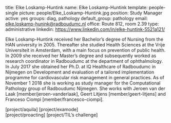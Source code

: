 title: Elke Loskamp-Huntink
name: Elke Loskamp-Huntink
template: people-single
picture: people/Elke_Loskamp-Huntink.jpg
position: Study Manager
active: yes
groups: diag, pathology
default_group: pathology
email: elke.loskamp-hunink@radboudumc.nl
office: Route 812, room 2.39
type: administrative
linkedin: https://www.linkedin.com/in/elke-huntink-5521a121/

Elke Loskamp-Huntink received her Bachelor’s degree of Nursing from the HAN university in 2005. Thereafter she studied Health Sciences at the Vrije Universiteit in Amsterdam, with a main focus on prevention of public health. In 2009 she received her Master’s degree and subsequently worked as research coordinator in Radboudumc at the department of ophthalmology. In July 2017 she obtained her Ph.D. at IQ Healthcare of Radboudumc in Nijmegen on Development and evaluation of a tailored implementation programme for cardiovascular risk management in general practices. As of November 1 2018 she is working as study manager for the Computational Pathology group of Radboudumc Nijmegen. She works with Jeroen van der Laak [member/jeroen-vanderlaak], Geert Litjens [member/geert-litjens] and Franceso Ciompi [member/francesco-ciompi].
 
[project/aquila] 
[project/examode]  
[project/proacting]
[project/TIL’s challenge]
